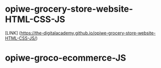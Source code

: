 # opiwe-grocery-store-website-HTML-CSS-JS

[LINK] (https://the-digitalacademy.github.io/opiwe-grocery-store-website-HTML-CSS-JS/)
# opiwe-groco-ecommerce-JS
